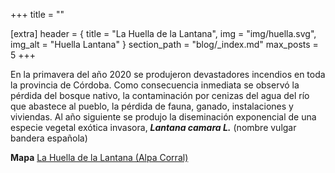 +++
title = ""

[extra]
header = { title = "La Huella de la Lantana", img = "img/huella.svg", img_alt = "Huella Lantana" }
section_path = "blog/_index.md"
max_posts = 5
+++

En la primavera del año 2020 se produjeron devastadores incendios en toda la provincia de Córdoba.
Como consecuencia inmediata se observó la pérdida del bosque nativo, la contaminación por cenizas del agua del río que abastece al pueblo, la pérdida de fauna, ganado, instalaciones y viviendas.
Al año siguiente se produjo la diseminación exponencial de una especie vegetal exótica invasora, ***Lantana camara L.*** (nombre vulgar bandera española)

**Mapa** [La Huella de la Lantana (Alpa Corral)](https://mapa.libre.net.ar/huella.lantana)

